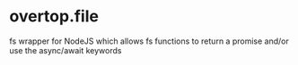 # overtop.file
fs wrapper for NodeJS which allows fs functions to return a promise and/or use the async/await keywords 
